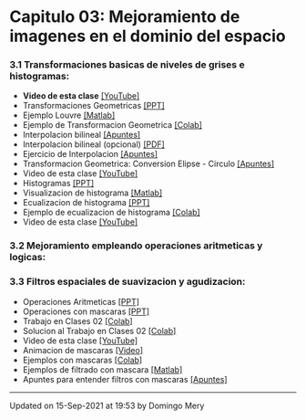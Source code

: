 
# Capitulo 03: Mejoramiento de imagenes en el dominio del espacio
### 3.1 Transformaciones basicas de niveles de grises e histogramas:
* **Video de esta clase** [[YouTube]](https://youtu.be/othqV7g9ksA)
* Transformaciones Geometricas [[PPT]](https://github.com/domingomery/imagenes/blob/master/clases/Cap03_Mejoramiento_Espacio/presentations/IMG03_GeoTransformaciones.pptx)
* Ejemplo Louvre [[Matlab]](https://github.com/domingomery/imagenes/blob/master/clases/Cap03_Mejoramiento_Espacio/matlab/IMG03_Louvre.m)
* Ejemplo de Transformacion Geometrica [[Colab]](https://colab.research.google.com/drive/1sbzpUNohMvIL7mFV4S_u_foEq43eJX5W?usp=sharing)
* Interpolacion bilineal [[Apuntes]](https://github.com/domingomery/imagenes/blob/master/clases/Cap03_Mejoramiento_Espacio/presentations/IMG03_Interpolation_bilinear.pdf)
* Interpolacion bilineal (opcional) [[PDF]](https://github.com/domingomery/imagenes/blob/master/clases/Cap03_Mejoramiento_Espacio/presentations/IMG03_InterpolationTheory.pdf)
* Ejercicio de Interpolacion [[Apuntes]](https://github.com/domingomery/imagenes/blob/master/clases/Cap03_Mejoramiento_Espacio/presentations/IMG03_EjercicioInterpolacion.pdf)
* Transformacion Geometrica: Conversion Elipse - Circulo [[Apuntes]](https://github.com/domingomery/imagenes/blob/master/clases/Cap03_Mejoramiento_Espacio/presentations/IMG03_Conversion_Elipse_Circulo.pdf)
* Video de esta clase [[YouTube]](https://youtu.be/JOF_fJCFvsE)
* Histogramas [[PPT]](https://github.com/domingomery/imagenes/blob/master/clases/Cap03_Mejoramiento_Espacio/presentations/IMG03_Histogramas.pptx)
* Visualizacion de histograma [[Matlab]](https://github.com/domingomery/imagenes/blob/master/clases/Cap03_Mejoramiento_Espacio/matlab/IMG03_HistogramVisualization.m)
* Ecualizacion de histograma [[PPT]](https://github.com/domingomery/imagenes/blob/master/clases/Cap03_Mejoramiento_Espacio/presentations/IMG03_HistogramaEcualizacion.pptx)
* Ejemplo de ecualizacion de histograma [[Colab]](https://colab.research.google.com/drive/1XOyWcFxw7_vkwvRb6obOS9fiTdW6Vw_t?usp=sharing)
* Video de esta clase [[YouTube]](https://youtu.be/yJ678uJnldI)
### 3.2 Mejoramiento empleando operaciones aritmeticas y logicas:
### 3.3 Filtros espaciales de suavizacion y agudizacion:
* Operaciones Aritmeticas [[PPT]](https://github.com/domingomery/imagenes/blob/master/clases/Cap03_Mejoramiento_Espacio/presentations/IMG03_Aritmetica.pptx)
* Operaciones con mascaras [[PPT]](https://github.com/domingomery/imagenes/blob/master/clases/Cap03_Mejoramiento_Espacio/presentations/IMG03_Mascaras.pptx)
* Trabajo en Clases 02 [[Colab]](https://colab.research.google.com/drive/16S76bdeZuadijmVpkFIohXKce8k1PQpY?usp=sharing)
* Solucion al Trabajo en Clases 02 [[Colab]](https://colab.research.google.com/drive/14Y-gq9bbT5DwcR4M26EqEuDit1q5WMsQ?usp=sharing)
* Video de esta clase [[YouTube]](https://www.youtube.com/watch?v=N3DT_uNG5Xc)
* Animacion de mascaras [[Video]](https://twitter.com/3blue1brown/status/1303489896519139328?s=20)
* Ejemplos con mascaras [[Colab]](https://colab.research.google.com/drive/1XX675cvJDBDnoHRU3LnPaBs0mR0mjqZP?usp=sharing)
* Ejemplos de filtrado con mascara [[Matlab]](https://github.com/domingomery/imagenes/blob/master/clases/Cap03_Mejoramiento_Espacio/matlab/IMG03_MaskScan.m)
* Apuntes para entender filtros con mascaras [[Apuntes]](https://github.com/domingomery/imagenes/blob/master/clases/Cap03_Mejoramiento_Espacio/presentations/IMG03_Mascaras.pdf)
---


Updated on 15-Sep-2021 at 19:53 by Domingo Mery
